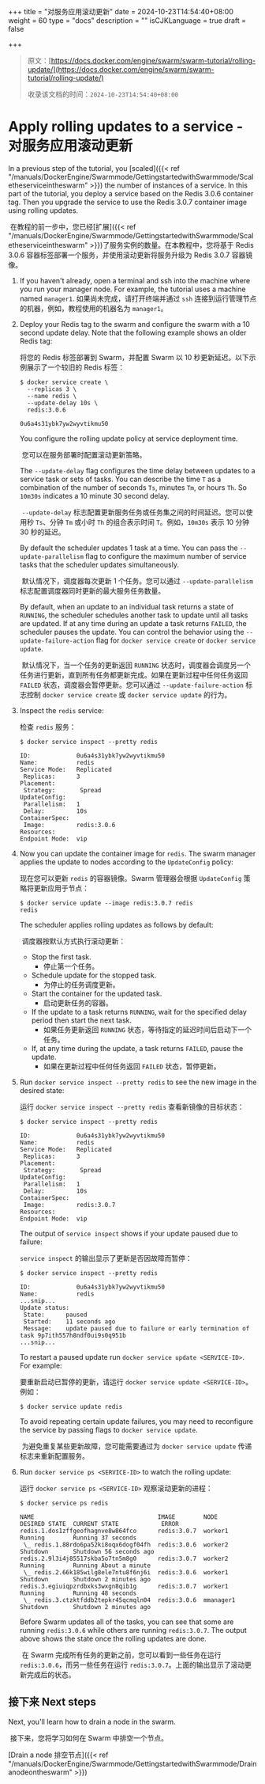 +++
title = "对服务应用滚动更新"
date = 2024-10-23T14:54:40+08:00
weight = 60
type = "docs"
description = ""
isCJKLanguage = true
draft = false

+++

> 原文：[https://docs.docker.com/engine/swarm/swarm-tutorial/rolling-update/](https://docs.docker.com/engine/swarm/swarm-tutorial/rolling-update/)
>
> 收录该文档的时间：`2024-10-23T14:54:40+08:00`

# Apply rolling updates to a service - 对服务应用滚动更新

In a previous step of the tutorial, you [scaled]({{< ref "/manuals/DockerEngine/Swarmmode/GettingstartedwithSwarmmode/Scaletheserviceintheswarm" >}}) the number of instances of a service. In this part of the tutorial, you deploy a service based on the Redis 3.0.6 container tag. Then you upgrade the service to use the Redis 3.0.7 container image using rolling updates.

​	在教程的前一步中，您已经[扩展]({{< ref "/manuals/DockerEngine/Swarmmode/GettingstartedwithSwarmmode/Scaletheserviceintheswarm" >}})了服务实例的数量。在本教程中，您将基于 Redis 3.0.6 容器标签部署一个服务，并使用滚动更新将服务升级为 Redis 3.0.7 容器镜像。

1. If you haven't already, open a terminal and ssh into the machine where you run your manager node. For example, the tutorial uses a machine named `manager1`. 如果尚未完成，请打开终端并通过 `ssh` 连接到运行管理节点的机器，例如，教程使用的机器名为 `manager1`。

2. Deploy your Redis tag to the swarm and configure the swarm with a 10 second update delay. Note that the following example shows an older Redis tag:

   将您的 Redis 标签部署到 Swarm，并配置 Swarm 以 10 秒更新延迟。以下示例展示了一个较旧的 Redis 标签：

   ```console
   $ docker service create \
     --replicas 3 \
     --name redis \
     --update-delay 10s \
     redis:3.0.6
   
   0u6a4s31ybk7yw2wyvtikmu50
   ```

   You configure the rolling update policy at service deployment time.

   ​	您可以在服务部署时配置滚动更新策略。

   The `--update-delay` flag configures the time delay between updates to a service task or sets of tasks. You can describe the time `T` as a combination of the number of seconds `Ts`, minutes `Tm`, or hours `Th`. So `10m30s` indicates a 10 minute 30 second delay.

   ​	`--update-delay` 标志配置更新服务任务或任务集之间的时间延迟。您可以使用秒 `Ts`、分钟 `Tm` 或小时 `Th` 的组合表示时间 `T`。例如，`10m30s` 表示 10 分钟 30 秒的延迟。

   By default the scheduler updates 1 task at a time. You can pass the `--update-parallelism` flag to configure the maximum number of service tasks that the scheduler updates simultaneously.

   ​	默认情况下，调度器每次更新 1 个任务。您可以通过 `--update-parallelism` 标志配置调度器同时更新的最大服务任务数量。

   By default, when an update to an individual task returns a state of `RUNNING`, the scheduler schedules another task to update until all tasks are updated. If at any time during an update a task returns `FAILED`, the scheduler pauses the update. You can control the behavior using the `--update-failure-action` flag for `docker service create` or `docker service update`.

   ​	默认情况下，当一个任务的更新返回 `RUNNING` 状态时，调度器会调度另一个任务进行更新，直到所有任务都更新完成。如果在更新过程中任何任务返回 `FAILED` 状态，调度器会暂停更新。您可以通过 `--update-failure-action` 标志控制 `docker service create` 或 `docker service update` 的行为。

3. Inspect the `redis` service:

   检查 `redis` 服务：

   ```console
   $ docker service inspect --pretty redis
   
   ID:             0u6a4s31ybk7yw2wyvtikmu50
   Name:           redis
   Service Mode:   Replicated
    Replicas:      3
   Placement:
    Strategy:	    Spread
   UpdateConfig:
    Parallelism:   1
    Delay:         10s
   ContainerSpec:
    Image:         redis:3.0.6
   Resources:
   Endpoint Mode:  vip
   ```

4. Now you can update the container image for `redis`. The swarm manager applies the update to nodes according to the `UpdateConfig` policy:

   现在您可以更新 `redis` 的容器镜像。Swarm 管理器会根据 `UpdateConfig` 策略将更新应用于节点：

   ```console
   $ docker service update --image redis:3.0.7 redis
   redis
   ```

   The scheduler applies rolling updates as follows by default:

   ​	调度器按默认方式执行滚动更新：

   - Stop the first task.
     - 停止第一个任务。
   - Schedule update for the stopped task.
     - 为停止的任务调度更新。
   - Start the container for the updated task.
     - 启动更新任务的容器。
   - If the update to a task returns `RUNNING`, wait for the specified delay period then start the next task.
     - 如果任务更新返回 `RUNNING` 状态，等待指定的延迟时间后启动下一个任务。
   - If, at any time during the update, a task returns `FAILED`, pause the update.
     - 如果在更新过程中任何任务返回 `FAILED` 状态，暂停更新。

5. Run `docker service inspect --pretty redis` to see the new image in the desired state:

   运行 `docker service inspect --pretty redis` 查看新镜像的目标状态：

   ```console
   $ docker service inspect --pretty redis
   
   ID:             0u6a4s31ybk7yw2wyvtikmu50
   Name:           redis
   Service Mode:   Replicated
    Replicas:      3
   Placement:
    Strategy:	    Spread
   UpdateConfig:
    Parallelism:   1
    Delay:         10s
   ContainerSpec:
    Image:         redis:3.0.7
   Resources:
   Endpoint Mode:  vip
   ```

   The output of `service inspect` shows if your update paused due to failure:

   `service inspect` 的输出显示了更新是否因故障而暂停：

   ```console
   $ docker service inspect --pretty redis
   
   ID:             0u6a4s31ybk7yw2wyvtikmu50
   Name:           redis
   ...snip...
   Update status:
    State:      paused
    Started:    11 seconds ago
    Message:    update paused due to failure or early termination of task 9p7ith557h8ndf0ui9s0q951b
   ...snip...
   ```

   To restart a paused update run `docker service update <SERVICE-ID>`. For example:

   要重新启动已暂停的更新，请运行 `docker service update <SERVICE-ID>`。例如：

   ```console
   $ docker service update redis
   ```

   To avoid repeating certain update failures, you may need to reconfigure the service by passing flags to `docker service update`.

   ​	为避免重复某些更新故障，您可能需要通过为 `docker service update` 传递标志来重新配置服务。

6. Run `docker service ps <SERVICE-ID>` to watch the rolling update:

   运行 `docker service ps <SERVICE-ID>` 观察滚动更新的进程：

   ```console
   $ docker service ps redis
   
   NAME                                   IMAGE        NODE       DESIRED STATE  CURRENT STATE            ERROR
   redis.1.dos1zffgeofhagnve8w864fco      redis:3.0.7  worker1    Running        Running 37 seconds
    \_ redis.1.88rdo6pa52ki8oqx6dogf04fh  redis:3.0.6  worker2    Shutdown       Shutdown 56 seconds ago
   redis.2.9l3i4j85517skba5o7tn5m8g0      redis:3.0.7  worker2    Running        Running About a minute
    \_ redis.2.66k185wilg8ele7ntu8f6nj6i  redis:3.0.6  worker1    Shutdown       Shutdown 2 minutes ago
   redis.3.egiuiqpzrdbxks3wxgn8qib1g      redis:3.0.7  worker1    Running        Running 48 seconds
    \_ redis.3.ctzktfddb2tepkr45qcmqln04  redis:3.0.6  mmanager1  Shutdown       Shutdown 2 minutes ago
   ```

   Before Swarm updates all of the tasks, you can see that some are running `redis:3.0.6` while others are running `redis:3.0.7`. The output above shows the state once the rolling updates are done.
   
   ​	在 Swarm 完成所有任务的更新之前，您可以看到一些任务在运行 `redis:3.0.6`，而另一些任务在运行 `redis:3.0.7`。上面的输出显示了滚动更新完成后的状态。

## 接下来 Next steps

Next, you'll learn how to drain a node in the swarm.

​	接下来，您将学习如何在 Swarm 中排空一个节点。

[Drain a node 排空节点]({{< ref "/manuals/DockerEngine/Swarmmode/GettingstartedwithSwarmmode/Drainanodeontheswarm" >}})
